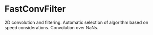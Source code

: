 # FastConvFilter
2D convolution and filtering. Automatic selection of algorithm based on speed considerations. Convolution over NaNs.
